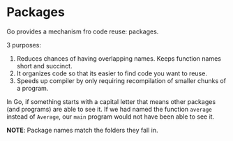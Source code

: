# Packages
Go provides a mechanism fro code reuse: packages.

3 purposes:
1. Reduces chances of having overlapping names. Keeps function names short and
succinct.
2. It organizes code so that its easier to find code you want to reuse.
3. Speeds up compiler by only requiring recompilation of smaller chunks of a
program.

In Go, if something starts with a capital letter that means other packages
(and programs) are able to see it. If we had named the function `average`
instead of `Average`, our `main` program would not have been able to see it.

**NOTE**: Package names match the folders they fall in.

